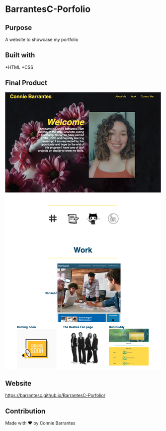 # BarrantesC-Porfolio

## Purpose
A website to showcase my portfolio

## Built with
*HTML
*CSS

## Final Product
![Image of the final product](https://github.com/barrantesc/BarrantesC-Porfolio/blob/49115e6a97ae39dc8038ed1e4010ff7db4389cf9/Screen%20Shot%202021-11-13%20at%206.31.30%20PM.png)

## Website
https://barrantesc.github.io/BarrantesC-Porfolio/

## Contribution
Made with ❤️ by Connie Barrantes 